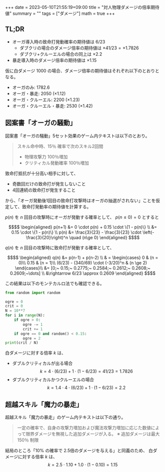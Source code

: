 +++
date = 2023-05-10T21:55:19+09:00
title = "対人物理ダメージの倍率期待値"
summary = ""
tags = ["ダメージ"]
math = true
+++

## TL;DR

* オーガ導入時の致命打発動確率の期待値は $6/23$
  * ダブクリの場合のダメージ倍率の期待値は $\times 41/23 = \times 1.7826$
  * ダブクリ+クルーエルの場合の同上は $\times 2.2$
* 暴走導入時のダメージ倍率の期待値は $\times 1.15$

仮に白ダメージ 1000 の場合、ダメージ倍率の期待値はそれぞれ以下のとおりとなる。
* オーガのみ: 1782.6
* オーガ・暴走: 2050 $(\times 1.12)$
* オーガ・クルーエル: 2200 $(\times 1.23)$
* オーガ・クルーエル・暴走: 2530 $(\times 1.42)$

## 図案書「オーガの騒動」

図案書「オーガの騒動」5セット効果のゲーム内テキストは以下のとおり。

> スキル命中時、15％ 確率で次のスキル2回間
> * 物理攻撃力 100％増加
> * クリティカル発動確率 100％増加

致命打抵抗が十分高い相手に対して、
* 奇数回だけの致命打が発生しないこと
* 4回連続の致命打が発生すること

から、「オーガ発動後1回目の致命打攻撃時はオーガの抽選がされない」ことを仮定して、致命打発動率の期待値を計算する。

$p(n)$ を $n$ 回目の攻撃時にオーガが発動する確率として、
$p(n\le0) = 0$ とすると

```math
$$
\begin{aligned}
p(n+1) &= 0 \cdot p(n) + 0.15 \cdot \{1 - p(n)\} \\
       &= 0.15 \cdot \{1 - p(n)\} \\
p(n)   &= \frac{3}{23} - \frac{3}{23} \cdot \left(-\frac{3}{20}\right)^n \quad (n\ge 0)
\end{aligned}
$$
```

$q(n)$ を $n$ 回目の攻撃時に致命打が発動する確率として、
```math
$$
\begin{aligned}
q(n) &= p(n-1) + p(n-2) \\
     & = \begin{cases}
        0    & (n = 0)\\
        0.15 & (n = 1)\\
        (6/23) - (340/69) \cdot (-3/20)^n & (n \ge 2)
      \end{cases}\\
     &= [0;~ 0.15;~ 0.2775;~ 0.2584;~ 0.2612;~ 0.2608;~ 0.2609;~\dots] \\
     &\rightarrow 6/23 \approx 0.2609
\end{aligned}
$$
```

この結果は以下のモンテカルロ法でも確認できる。

```py
from random import random

ogre = 0
crit = 0
N = 10**7
for i in range(N):
    if ogre > 0:
        ogre -= 1
        crit += 1
    if ogre == 0 and random() < 0.15:
        ogre = 2
print(crit / N)
```

白ダメージに対する倍率 $k$ は、
* ダブルクリティカルが出る場合
$$ k = 4 \cdot (6/23) + 1 \cdot (1 - 6/23) = 41/23 = 1.7826 $$
* ダブルクリティカルかつクルーエルの場合
$$ k = 1.4 \cdot 4 \cdot (6/23) + 1 \cdot (1 - 6/23) = 2.2 $$

## 超越スキル「魔力の暴走」

超越スキル「魔力の暴走」のゲーム内テキストは以下の通り。
> 一定の確率で、自身の攻撃力増加および魔法攻撃力増加に応じた数値によって限界ダメージを無視した追加ダメージが入る。 ※ 追加ダメージは最大 150％ 制限

結局のところ「10% の確率で 2.5倍のダメージを与える」と同義のため、
白ダメージに対する倍率 $k$ は、
$$ k = 2.5 \cdot 1.10 + 1.0 \cdot (1 - 0.10) = 1.15 $$
